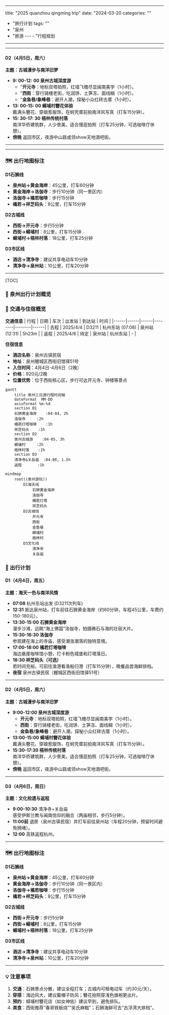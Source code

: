 
---
title: "2025 quanzhou qingming trip"
date: "2024-03-20
categories: ""
  - "旅行计划
tags: ""
  - "泉州
  - "旅游
---  - "行程规划
---
---

#### **D2（4月5日，周六）**  
**主题：古城漫步与南洋旧梦**  
- **9: 00-12: 00 泉州古城深度游**  
  - "**开元寺**：地标双塔拍照，红墙飞檐尽显闽南美学（1小时）。  
  - "**西街**：穿行骑楼老街，吃润饼、土笋冻、面线糊（1小时）。  
  - "**金鱼巷/象峰巷**：避开人潮，探秘小众红砖古厝（1小时）。  
- **13: 00-15: 00 蟳埔村簪花体验**  
  戴满头簪花、穿娘惹服饰，在蚵壳厝前拍南洋风写真（打车15分钟）。  
- **15: 30-17: 30 梧林传统村落**  
  南洋华侨建筑群，人少景美，适合慢逛拍照（打车25分钟，可选咖啡厅休憩）。  
- **傍晚** 返回市区，夜游中山路或领show天地酒吧街。  

---
---

### **🗺️ 出行地图标注**  
**D1石狮线**  
- **泉州站→黄金海岸**：45公里，打车60分钟  
- **黄金海岸→洛伽寺**：步行10分钟（同一景区内）  
- **洛伽寺→橘若咖啡**：步行15分钟  
- **橘若→祥芝码头**：8公里，打车15分钟  

**D2古城线**  
- **西街→开元寺**：步行5分钟  
- **西街→蟳埔村**：8公里，打车15分钟  
- **蟳埔村→梧林村落**：18公里，打车25分钟  

**D3市区线**  
- **酒店→清净寺**：建议共享电动车10分钟  
- **清净寺→泉州站**：10公里，打车20分钟  

---
[TOC]

### **📅 泉州出行计划概览**

### **🚄 交通与住宿概览**

**交通信息**
| 行程 | 日期 | 车次 | 出发站 | 到达站 | 时间 |
|------|------|------|--------|--------|------|
| 去程 | 2025/4/4 | D3211 | 杭州东站 (07:08) | 泉州站 (12:31) | 5h23m |
| 返程 | 2025/4/6 | 待定 | 泉州站 | 杭州东站 | - |

**住宿信息**
- **酒店名称**：泉州古驿民宿
- **地址**：泉州鲤城区西街旧馆驿51号
- **入住时间**：4月4日-4月6日（2晚）
- **价格**：920元/2晚
- **位置优势**：位于西街核心区，步行可达开元寺、钟楼等景点



```mermaid
gantt
    title 泉州三日游行程时间轴
    dateFormat  MM-DD
    axisFormat %m-%d
    section D1
    石狮黄金海岸    :04-04, 2h
    洛伽寺     :2h
    橘若灯塔咖啡    :1h
    祥芝码头    :1h
    section D2
    泉州古城游    :04-05, 3h
    蟳埔村     :2h
    梧林村落    :2h
    section D3
    清净寺&关岳庙  :04-06, 1.5h
    返程       :1h
```

```mermaid
mindmap
    root((泉州游玩))
        D1海天线
            石狮黄金海岸
            洛伽寺
            橘若灯塔
            祥芝码头
        D2古城线
            开元寺
            西街
            金鱼巷
            蟳埔村
            梧林村
        D3文化线
            清净寺
            关岳庙
```

### **📅 出行计划**

#### **D1（4月4日，周五）**  
**主题：海天一色与南洋风情**  
- **07:08** 杭州东站出发 (D3211次列车)
- **12:31** 抵达泉州站，打车前往石狮黄金海岸（约60分钟，车程45公里，车费约150-180元）。  
- **13:30-15:00 石狮黄金海岸**  
  漫步沙滩，远眺“海上佛国”洛伽寺，拍摄礁石与海的壮丽大片。  
- **15:30-16:30 洛伽寺**  
  参观建在海上的寺庙，感受潮涨潮落的独特意境。  
- **17:00-18:00 橘若灯塔咖啡**  
  海边悬崖咖啡馆小憩，打卡粉色城堡和灯塔落日。  
- **18:30 祥芝码头（可选）**  
  若时间充裕，可前往渔港看渔船归港（打车15分钟），晚餐品尝海鲜排档。  
- **夜宿** 泉州古驿民宿（鲤城区西街旧馆驿51号）

---

#### **D2（4月5日，周六）**  
**主题：古城漫步与南洋旧梦**  
- **9:00-12:00 泉州古城深度游**  
  - **开元寺**：地标双塔拍照，红墙飞檐尽显闽南美学（1小时）。  
  - **西街**：穿行骑楼老街，吃润饼、土笋冻、面线糊（1小时）。  
  - **金鱼巷/象峰巷**：避开人潮，探秘小众红砖古厝（1小时）。  
- **13:00-15:00 蟳埔村簪花体验**  
  戴满头簪花、穿娘惹服饰，在蚵壳厝前拍南洋风写真（打车15分钟）。  
- **15:30-17:30 梧林传统村落**  
  南洋华侨建筑群，人少景美，适合慢逛拍照（打车25分钟，可选咖啡厅休憩）。  
- **傍晚** 返回市区，夜游中山路或领show天地酒吧街。  

---

#### **D3（4月6日，周日）**  
**主题：文化拾遗与返程**  
- **9:00-10:30** 清净寺+关岳庙  
  感受伊斯兰教与闽南信仰的融合（两庙相邻，步行5分钟）。  
- **11:00前** 退房（泉州古驿民宿）并打车前往泉州站（车程20分钟，预留时间避免拥堵）。  
- **12:00** 高铁返程杭州。  

---

### **🗺️ 出行地图标注**  
**D1石狮线**  
- **泉州站→黄金海岸**：45公里，打车60分钟  
- **黄金海岸→洛伽寺**：步行10分钟（同一景区内）  
- **洛伽寺→橘若咖啡**：步行15分钟  
- **橘若→祥芝码头**：8公里，打车15分钟  

**D2古城线**  
- **西街→开元寺**：步行5分钟  
- **西街→蟳埔村**：8公里，打车15分钟  
- **蟳埔村→梧林村落**：18公里，打车25分钟  

**D3市区线**  
- **酒店→清净寺**：建议共享电动车10分钟  
- **清净寺→泉州站**：10公里，打车20分钟  

---

### **💡 注意事项**  
1. **交通**：石狮景点分散，建议全程打车；古城内可租电动车（约30元/天）。  
2. **穿搭**：海边风大，建议戴帽子防风；簪花拍照穿浅色旗袍更出片。  
3. **预约**：蟳埔村簪花店（如女神佑）建议早到，避免排队。  
4. **美食**：西街推荐“春哥铁板烧”“吴氏麻糍”；石狮海鲜可去“古浮湾大排档”。
